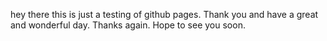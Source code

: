 hey there this is just a testing of github pages. Thank you and have a great and wonderful day. Thanks again. Hope to see you soon.
